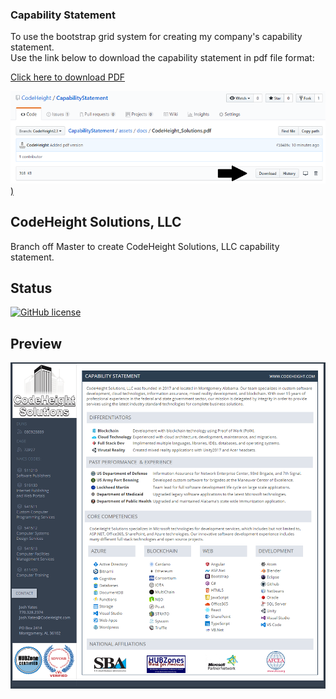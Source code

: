 ### Capability Statement 

To use the bootstrap grid system for creating my company's capability statement.  
Use the link below to download the capability statement in pdf file format:

[Click here to download PDF](https://github.com/CodeHeight/CapabilityStatement/blob/CodeHeight2.1/assets/docs/CodeHeight_Solutions.pdf)

[![Preview](https://github.com/CodeHeight/CapabilityStatement/blob/CodeHeight2.1/assets/images/download.png))](https://github.com/CodeHeight/CapabilityStatement/blob/CodeHeight2.1/assets/images/download.png)

## CodeHeight Solutions, LLC

Branch off Master to create CodeHeight Solutions, LLC capability statement.

## Status

[![GitHub license](https://img.shields.io/badge/license-MIT-blue.svg)](https://raw.githubusercontent.com/codeheight/capabilitystatement/master/LICENSE)

## Preview

[![Preview](https://github.com/CodeHeight/CapabilityStatement/blob/CodeHeight2.1/assets/images/screenshot2.1.png)](https://github.com/CodeHeight/CapabilityStatement/blob/CodeHeight2.1/assets/images/screenshot2.1.png/)
